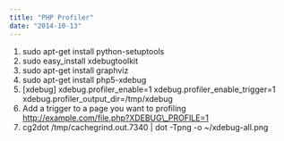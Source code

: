 ```yaml
---
title: "PHP Profiler"
date: "2014-10-13"
---
```


1. sudo apt-get install python-setuptools
2. sudo easy\_install xdebugtoolkit
3. sudo apt-get install graphviz
4. sudo apt-get install php5-xdebug
5. \[xdebug\] xdebug.profiler\_enable=1 xdebug.profiler\_enable\_trigger=1 xdebug.profiler\_output\_dir=/tmp/xdebug
6. Add a trigger to a page you want to profiling http://example.com/file.php?XDEBUG\_PROFILE=1
7. cg2dot /tmp/cachegrind.out.7340 | dot -Tpng -o ~/xdebug-all.png
